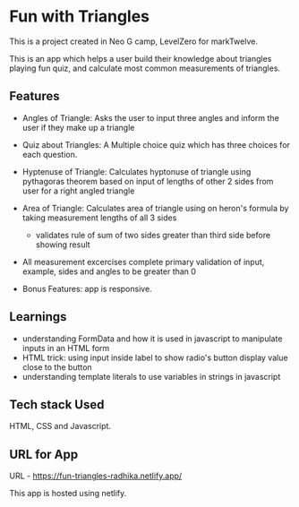 # Fun with Triangles
This is a project created in Neo G camp, LevelZero for markTwelve.

This is an app which helps a user build their knowledge about triangles playing fun quiz, and calculate most common measurements of triangles.

## Features

- Angles of Triangle:  Asks the user to input three angles and inform the user if they make up a triangle

- Quiz about Triangles: A Multiple choice quiz which has three choices for each question. 

- Hyptenuse of Triangle: Calculates hyptonuse of triangle using pythagoras theorem based on input of lengths of other 2 sides from user for a right angled triangle

- Area of Triangle: Calculates area of triangle using on heron's formula by taking measurement lengths of all 3 sides
    - validates rule of sum of two sides greater than third side before showing result

- All measurement excercises complete primary validation of input, example, sides and angles to be greater than 0

- Bonus Features: app is responsive.

## Learnings

- understanding FormData and how it is used in javascript to manipulate inputs in an HTML form
- HTML trick: using input inside label to show radio's button display value close to the button
- understanding template literals to use variables in strings in javascript

## Tech stack Used

HTML, CSS and Javascript.

## URL for App

URL - https://fun-triangles-radhika.netlify.app/

This app is hosted using netlify.
